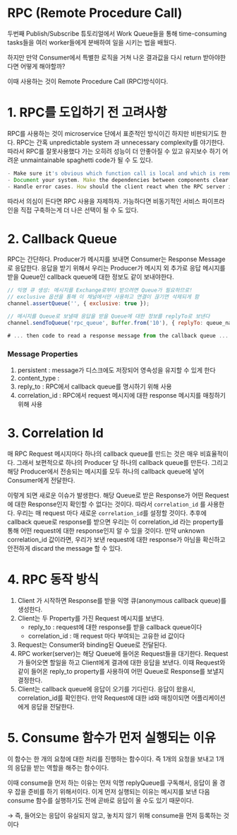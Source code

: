 # RPC (Remote Procedure Call)

두번째 Publish/Subscribe 튜토리얼에서 Work Queue들을 통해 time-consuming tasks들을 여러 worker들에게 분배하여 일을 시키는 법을 배웠다.

하지만 만약 Consumer에서 특별한 로직을 거쳐 나온 결과값을 다시 return 받아야한다면 어떻게 해야할까?

이때 사용하는 것이 Remote Procedure Call (RPC)방식이다.

# 1. RPC를 도입하기 전 고려사항

RPC를 사용하는 것이 microservice 단에서 표준적인 방식이긴 하지만 비판되기도 한다. RPC는 간혹 unpredictable system 과 unnecessary complexity를 야기한다. 따라서 RPC를 잘못사용했다 가는 오히려 성능이 더 안좋아질 수 있고 유지보수 하기 어려운 unmaintainable spaghetti code가 될 수 도 있다.

```jsx
- Make sure it's obvious which function call is local and which is remote.
- Document your system. Make the dependencies between components clear.
- Handle error cases. How should the client react when the RPC server is down for a long time?
```

따라서 의심이 든다면 RPC 사용을 자제하자. 가능하다면 비동기적인 서비스 파이프라인을 직접 구축하는게 더 나은 선택이 될 수 도 있다.

# 2. Callback Queue

RPC는 간단하다. Producer가 메시지를 보내면 Consumer는 Response Message로 응답한다. 응답을 받기 위해서 우리는 Producer가 메시지 외 추가로 응답 메시지를 받을 Queue인 callback queue에 대한 정보도 같이 보내야한다.

```jsx
// 익명 큐 생성: 메시지를 Exchange로부터 받으려면 Queue가 필요하므로!
// exclusive 옵션을 통해 이 채널에서만 사용하고 연결이 끊기면 삭제되게 함
channel.assertQueue('', { exclusive: true });

// 메시지를 Queue로 보낼때 응답을 받을 Queue에 대한 정보를 replyTo로 보낸다
channel.sendToQueue('rpc_queue', Buffer.from('10'), { replyTo: queue_name });

# ... then code to read a response message from the callback queue ...
```

### Message Properties

1. persistent : message가 디스크에도 저장되어 영속성을 유지할 수 있게 한다
2. content_type :
3. reply_to : RPC에서 callback queue를 명시하기 위해 사용
4. correlation_id : RPC에서 request 메시지에 대한 response 메시지를 매칭하기 위해 사용

# 3. Correlation Id

매 RPC Request 메시지마다 하나의 callback queue를 만드는 것은 매우 비효율적이다. 그래서 보편적으로 하나의 Producer 당 하나의 callback queue를 만든다. 그리고 해당 Producer에서 전송되는 메시지를 모두 하나의 callback queue에 넣어 Consumer에게 전달한다.

이렇게 되면 새로운 이슈가 발생한다. 해당 Queue로 받은 Response가 어떤 Request에 대한 Response인지 확인할 수 없다는 것이다. 따라서 `correlation_id` 를 사용한다. 우리는 매 request 마다 새로운 `correlation_id`를 설정할 것이다. 추후에 callback queue로 response를 받으면 우리는 이 correlation_id 라는 property를 통해 어떤 request에 대한 response인지 알 수 있을 것이다. 만약 unknown correlation_id 값이라면, 우리가 보낸 request에 대한 response가 아님을 확신하고 안전하게 discard the message 할 수 있다.

# 4. RPC 동작 방식

1. Client 가 시작하면 Response를 받을 익명 큐(anonymous callback queue)를 생성한다.
2. Client는 두 Property를 가진 Request 메시지를 보낸다.
   - reply_to : request에 대한 response를 받을 callback queue이다
   - correlation_id : 매 request 마다 부여되는 고유한 id 값이다
3. Request는 Consumer와 binding된 Queue로 전달된다.
4. RPC worker(server)는 해당 Queue에 들어온 Request들을 대기한다. Request가 들어오면 할일을 하고 Client에게 결과에 대한 응답을 보낸다. 이때 Request와 같이 들어온 reply_to property를 사용하여 어떤 Queue로 Response를 보낼지 결정한다.
5. Client는 callback queue에 응답이 오기를 기다린다. 응답이 왔을시, correlation_id를 확인한다. 만약 Request에 대한 id와 매칭이되면 어플리케이션에게 응답을 전달한다.

# 5. Consume 함수가 먼저 실행되는 이유

이 함수는 한 개의 요청에 대한 처리를 진행하는 함수이다. 즉 1개의 요청을 보내고 1개의 응답을 받는 역할을 해주는 함수이다.

이때 consume을 먼저 하는 이유는 먼저 익명 replyQueue를 구독해서, 응답이 올 경우 잡을 준비를 하기 위해서이다. 이게 먼저 실행되는 이유는 메시지를 보낸 다음 consume 함수를 실행하기도 전에 곧바로 응답이 올 수도 있기 때문이다.

→ 즉, 들어오는 응답이 유실되지 않고, 놓치지 않기 위해 consume을 먼저 등록하는 것이다
